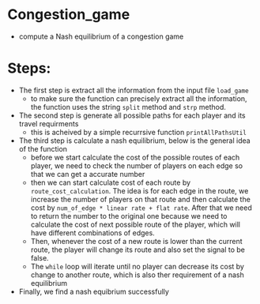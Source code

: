 # Congestion_game
- compute a Nash equilibrium of a congestion game

# Steps:
- The first step is extract all the information from the input file `load_game`
  - to make sure the function can precisely extract all the information, the function uses the string `split` method and `strp` method.
- The second step is generate all possible paths for each player and its travel requirments
  - this is acheived by a simple recurrsive function `printAllPathsUtil`
- The third step is calculate a nash equilibrium, below is the general idea of the function
  - before we start calculate the cost of the possible routes of each player, we need to check the number of players on each edge so that we can get a accurate number
  - then we can start calculate cost of each route by `route_cost_calculation`. The idea is for each edge in the route, we increase the number of players on that route and then calculate the cost by `num_of_edge * linear rate + flat rate`. After that we need to return the number to the original one because we need to calculate the cost of next possible route of the player, which will have different combinations of edges.
  - Then, whenever the cost of a new route is lower than the current route, the player will change its route and also set the signal to be false.
  - The `while` loop will iterate until no player can decrease its cost by change to another route, which is also ther requirement of a nash equilibrium
- Finally, we find a nash equibrium successfully